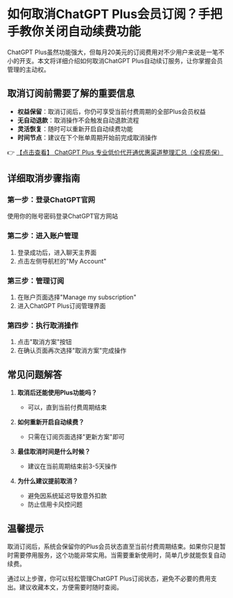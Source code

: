 # 如何取消ChatGPT Plus会员订阅？手把手教你关闭自动续费功能

ChatGPT Plus虽然功能强大，但每月20美元的订阅费用对不少用户来说是一笔不小的开支。本文将详细介绍如何取消ChatGPT Plus自动续订服务，让你掌握会员管理的主动权。

## 取消订阅前需要了解的重要信息

- **权益保留**：取消订阅后，你仍可享受当前付费周期的全部Plus会员权益
- **无自动退款**：取消操作不会触发自动退款流程
- **灵活恢复**：随时可以重新开启自动续费功能
- **时间节点**：建议在下个账单周期开始前完成取消操作

👉 [【点击查看】 ChatGPT Plus 专业低价代开通优惠渠道整理汇总（全程质保）](https://bit.ly/DaiKai)

## 详细取消步骤指南

### 第一步：登录ChatGPT官网
使用你的账号密码登录ChatGPT官方网站

### 第二步：进入账户管理
1. 登录成功后，进入聊天主界面
2. 点击左侧导航栏的"My Account"

### 第三步：管理订阅
1. 在账户页面选择"Manage my subscription"
2. 进入ChatGPT Plus订阅管理界面

### 第四步：执行取消操作
1. 点击"取消方案"按钮
2. 在确认页面再次选择"取消方案"完成操作

## 常见问题解答

1. **取消后还能使用Plus功能吗？**
   - 可以，直到当前付费周期结束

2. **如何重新开启自动续费？**
   - 只需在订阅页面选择"更新方案"即可

3. **最佳取消时间是什么时候？**
   - 建议在当前周期结束前3-5天操作

4. **为什么建议提前取消？**
   - 避免因系统延迟导致意外扣款
   - 防止信用卡风控问题

## 温馨提示

取消订阅后，系统会保留你的Plus会员状态直至当前付费周期结束。如果你只是暂时需要停用服务，这个功能非常实用。当需要重新使用时，简单几步就能恢复自动续费。

通过以上步骤，你可以轻松管理ChatGPT Plus订阅状态，避免不必要的费用支出。建议收藏本文，方便需要时随时查阅。